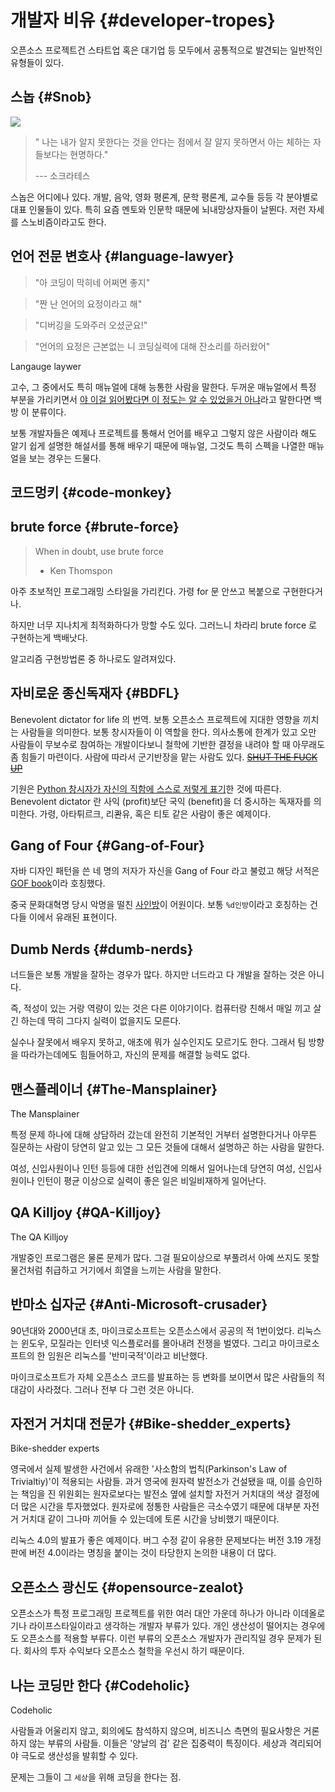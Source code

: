 # 개발자 비유 {#developer-tropes}

오픈소스 프로젝트건 스타트업 혹은 대기업 등 모두에서 공통적으로 발견되는 일반적인 유형들이 있다.

## 스놉 {#Snob}
<a href="" target="_blank"><img src="http://cfile1.uf.tistory.com/image/2168543856D42F93112110" style="display: block; margin: auto auto auto 0;" /></a>

> " 나는 내가 알지 못한다는 것을 안다는 점에서 잘 알지 못하면서 아는 체하는 자들보다는 현명하다."
>
> --- 소크라테스

스놉은 어디에나 있다. 개발, 음악, 영화 평론계, 문학 평론계, 교수들 등등 각 분야별로 대표 인물들이 있다. 특히 요즘 멘토와 인문학 때문에 뇌내망상자들이 날뛴다. 저런 자세를 스노비즘이라고도 한다.

## 언어 전문 변호사 {#language-lawyer}
> "아 코딩이 막히네 어쩌면 좋지"

> "짠 난 언어의 요정이라고 해"

> "디버깅을 도와주러 오셨군요!"

> "언어의 요정은 근본없는 니 코딩실력에 대해 잔소리를 하러왔어"

Langauge laywer

고수, 그 중에서도 특히 매뉴얼에 대해 능통한 사람을 말한다. 두꺼운 매뉴얼에서 특정 부분을 가리키면서 [야 이걸 읽어봤다면 이 정도는 알 수 있었을거 아냐](#RTFM)라고 말한다면 백방 이 분류이다.

보통 개발자들은 예제나 프로젝트를 통해서 언어를 배우고 그렇지 않은 사람이라 해도 알기 쉽게 설명한 해설서를 통해 배우기 때문에 매뉴얼, 그것도 특히 스펙을 나열한 매뉴얼을 보는 경우는 드물다.

## 코드멍키 {#code-monkey}

## brute force {#brute-force}
> When in doubt, use brute force
> - Ken Thomspon

아주 초보적인 프로그래밍 스타일을 가리킨다. 가령 for 문 안쓰고 복붙으로 구현한다거나.

하지만 너무 지나치게 최적화하다가 망할 수도 있다. 그러느니 차라리 brute force 로 구현하는게 백배낫다.

알고리즘 구현방법론 중 하나로도 알려져있다.

## 자비로운 종신독재자 {#BDFL}

Benevolent dictator for life 의 번역. 보통 오픈소스 프로젝트에 지대한 영향을 끼치는 사람들을 의미한다. 보통 창시자들이 이 역할을 한다. 의사소통에 한계가 있고 오만 사람들이 무보수로 참여하는 개발이다보니 철학에 기반한 결정을 내려야 할 때 아무래도 좀 힘들기 마련이다. 사람에 따라서 군기반장을 맡는 사람도 있다. ~~[SHUT THE FUCK UP](https://lkml.org/lkml/2012/12/23/75)~~

기원은 [Python 창시자가 자신의 직함에 스스로 저렇게 표기](http://www.artima.com/weblogs/viewpost.jsp?thread=235725)한 것에 따른다. Benevolent dictator 란 사익 (profit)보단 국익 (benefit)을 더 중시하는 독재자를 의미한다. 가령, 아타튀르크, 리콴유, 혹은 티토 같은 사람이 좋은 예제이다.

## Gang of Four {#Gang-of-Four}
자바 디자인 패턴을 쓴 네 명의 저자가 자신을 Gang of Four 라고 불렀고 해당 서적은 [GOF book](#GOF-book)이라 호칭했다.

중국 문화대혁명 당시 악명을 떨친 [사인방](https://ko.wikipedia.org/wiki/%EC%82%AC%EC%9D%B8%EB%B0%A9)이 어원이다. 보통 `%d인방`이라고 호칭하는 건 다들 이에서 유래된 표현이다.

## Dumb Nerds {#dumb-nerds}

너드들은 보통 개발을 잘하는 경우가 많다. 하지만 너드라고 다 개발을 잘하는 것은 아니다.

즉, 적성이 있는 거랑 역량이 있는 것은 다른 이야기이다.
컴퓨터랑 친해서 매일 끼고 살긴 하는데 딱히 그다지 실력이 없을지도 모른다.

실수나 잘못에서 배우지 못하고, 애초에 뭐가 실수인지도 모르기도 한다.
그래서 팀 방향을 따라가는데에도 힘들어하고, 자신의 문제를 해결할 능력도 없다.

## 맨스플레이너 {#The-Mansplainer}

The Mansplainer

특정 문제 하나에 대해 상담하러 갔는데
완전히 기본적인 거부터 설명한다거나
아무튼 질문하는 사람이 당연히 알고 있는 그 모든 것들에 대해서
설명하곤 하는 사람을 말한다.

여성, 신입사원이나 인턴 등등에 대한 선입견에 의해서
일어나는데 당연히 여성, 신입사원이나 인턴이 평균 이상으로 실력이 좋은 일은 비일비재하게 일어난다.

## QA Killjoy {#QA-Killjoy}

The QA Killjoy

개발중인 프로그램은 물론 문제가 많다. 그걸 필요이상으로 부풀려서 아예 쓰지도 못할 물건처럼 취급하고 거기에서 희열을 느끼는 사람을 말한다.

## 반마소 십자군 {#Anti-Microsoft-crusader}

90년대와 2000년대 초, 마이크로소프트는 오픈소스에서 공공의 적 1번이었다. 리눅스는 윈도우, 모질라는 인터넷 익스플로러를 몰아내려 전쟁을 벌였다. 그리고 마이크로소프트의 한 임원은 리눅스를 '반미국적'이라고 비난했다.

마이크로소프트가 자체 오픈소스 코드를 발표하는 등 변화를 보이면서 많은 사람들의 적대감이 사라졌다. 그러나 전부 다 그런 것은 아니다.

## 자전거 거치대 전문가 {#Bike-shedder_experts}

Bike-shedder experts

영국에서 실제 발생한 사건에서 유래한 '사소함의 법칙(Parkinson's Law of Trivialtiy)'이 적용되는 사람들. 과거 영국에 원자력 발전소가 건설됐을 때, 이를 승인하는 책임을 진 위원회는 원자로보다는 발전소 옆에 설치할 자전거 거치대의 색상 결정에 더 많은 시간을 투자했었다. 원자로에 정통한 사람들은 극소수였기 때문에 대부분 자전거 거치대 같이 그나마 끼어들 수 있는데에 토론 시간을 낭비했기 때문이다.

리눅스 4.0의 발표가 좋은 예제이다. 버그 수정 같이 유용한 문제보다는 버전 3.19 개정판에 버전 4.0이라는 명칭을 붙이는 것이 타당한지 논의한 내용이 더 많다.

## 오픈소스 광신도 {#opensource-zealot}

오픈소스가 특정 프로그래밍 프로젝트를 위한 여러 대안 가운데 하나가 아니라 이데올로기나 라이프스타일이라고 생각하는 개발자 부류가 있다. 개인 생산성이 떨어지는 경우에도 오픈소스를 적용할 부류다. 이런 부류의 오픈소스 개발자가 관리직일 경우 문제가 된다. 회사의 투자 수익보다 오픈소스 철학을 우선시 하기 때문이다.

## 나는 코딩만 한다 {#Codeholic}

Codeholic

사람들과 어울리지 않고, 회의에도 참석하지 않으며, 비즈니스 측면의 필요사항은 거론하지 않는 부류의 사람들. 이들은 '양날의 검' 같은 집중력이 특징이다. 세상과 격리되어야 극도로 생산성을 발휘할 수 있다.

문제는 그들이 그 `세상`을 위해 코딩을 한다는 점.
